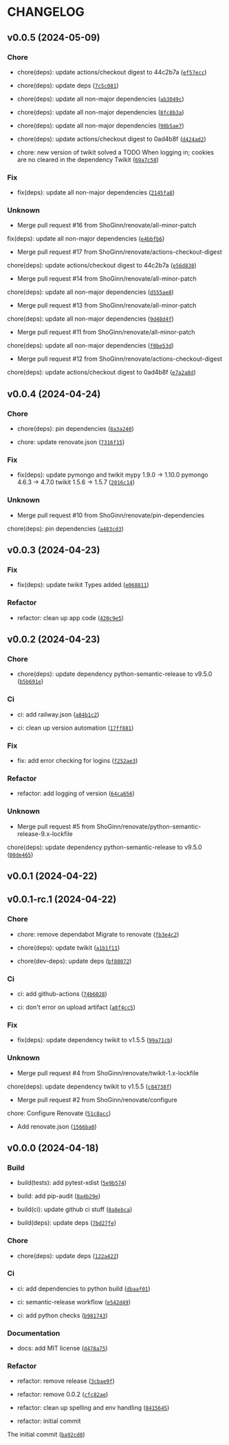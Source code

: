 # CHANGELOG



## v0.0.5 (2024-05-09)

### Chore

* chore(deps): update actions/checkout digest to 44c2b7a ([`ef57ecc`](https://github.com/ShoGinn/X2WebHook/commit/ef57eccf63c945ac0352ef49e0674443e5739a82))

* chore(deps): update deps ([`7c5c081`](https://github.com/ShoGinn/X2WebHook/commit/7c5c081a384d18f4bbb9e8b68c3b8a91ed7a7af8))

* chore(deps): update all non-major dependencies ([`ab3049c`](https://github.com/ShoGinn/X2WebHook/commit/ab3049c440769cf4178dc970b51a4c4f77c0c337))

* chore(deps): update all non-major dependencies ([`8fc8b3a`](https://github.com/ShoGinn/X2WebHook/commit/8fc8b3ac766cd45a50790e218447f242dd0a46a1))

* chore(deps): update all non-major dependencies ([`98b5ae7`](https://github.com/ShoGinn/X2WebHook/commit/98b5ae7f1599f2ae8eb2e5ca725814d140bd625e))

* chore(deps): update actions/checkout digest to 0ad4b8f ([`d424ad2`](https://github.com/ShoGinn/X2WebHook/commit/d424ad2656aa8e1a93e5f093f5df1b3be774df5e))

* chore: new version of twikit solved a TODO
When logging in; cookies are no cleared in the dependency Twikit ([`69a7c58`](https://github.com/ShoGinn/X2WebHook/commit/69a7c5859343a0b795f3abd2f9be193f68ce45d0))

### Fix

* fix(deps): update all non-major dependencies ([`2145fa8`](https://github.com/ShoGinn/X2WebHook/commit/2145fa8e2248128fd0fd42a82a5fe9cd5e08b26e))

### Unknown

* Merge pull request #16 from ShoGinn/renovate/all-minor-patch

fix(deps): update all non-major dependencies ([`e4bbfb6`](https://github.com/ShoGinn/X2WebHook/commit/e4bbfb67e01e01b22257c4b60546c85d64c32ca0))

* Merge pull request #17 from ShoGinn/renovate/actions-checkout-digest

chore(deps): update actions/checkout digest to 44c2b7a ([`e56d838`](https://github.com/ShoGinn/X2WebHook/commit/e56d8387256cfbb86f8d69daa86425d11e415795))

* Merge pull request #14 from ShoGinn/renovate/all-minor-patch

chore(deps): update all non-major dependencies ([`d555ae8`](https://github.com/ShoGinn/X2WebHook/commit/d555ae8c923809ad2b9a4fcb3e5af2e75fa2e393))

* Merge pull request #13 from ShoGinn/renovate/all-minor-patch

chore(deps): update all non-major dependencies ([`9d48d4f`](https://github.com/ShoGinn/X2WebHook/commit/9d48d4ff862817906ddfe349405a3a20534f11b2))

* Merge pull request #11 from ShoGinn/renovate/all-minor-patch

chore(deps): update all non-major dependencies ([`f0be53d`](https://github.com/ShoGinn/X2WebHook/commit/f0be53db5f2cf6c426b52850686172d3cce7124d))

* Merge pull request #12 from ShoGinn/renovate/actions-checkout-digest

chore(deps): update actions/checkout digest to 0ad4b8f ([`e7a2a8d`](https://github.com/ShoGinn/X2WebHook/commit/e7a2a8d63d1d1ae3208d9a31cf293a6f46b691b3))


## v0.0.4 (2024-04-24)

### Chore

* chore(deps): pin dependencies ([`8a3a240`](https://github.com/ShoGinn/X2WebHook/commit/8a3a240f92cf5e6aaf31228c0fc27dd2dae7ba4b))

* chore: update renovate.json ([`7316f15`](https://github.com/ShoGinn/X2WebHook/commit/7316f155927c497f3b37e4d47b8bf843bbd9078d))

### Fix

* fix(deps): update pymongo and twikit
mypy 1.9.0 -&gt; 1.10.0
pymongo 4.6.3 -&gt; 4.7.0
twikit 1.5.6 -&gt; 1.5.7 ([`2016c14`](https://github.com/ShoGinn/X2WebHook/commit/2016c14c5e9c1c2c4e346c20309ca1d7ed8b03e7))

### Unknown

* Merge pull request #10 from ShoGinn/renovate/pin-dependencies

chore(deps): pin dependencies ([`a483cd3`](https://github.com/ShoGinn/X2WebHook/commit/a483cd32d3d16dd6a3ff1680b6c0eb0b35cd1e52))


## v0.0.3 (2024-04-23)

### Fix

* fix(deps): update twikit
Types added ([`e068811`](https://github.com/ShoGinn/X2WebHook/commit/e06881174cdb05a464accdf5bf6e7cd23a1c4bcd))

### Refactor

* refactor: clean up app code ([`420c9e5`](https://github.com/ShoGinn/X2WebHook/commit/420c9e5ffa35791bc834a0c78755603123036a95))


## v0.0.2 (2024-04-23)

### Chore

* chore(deps): update dependency python-semantic-release to v9.5.0 ([`b5b691e`](https://github.com/ShoGinn/X2WebHook/commit/b5b691eec7385372820108579dfd4d39d5d927ce))

### Ci

* ci: add railway.json ([`a84b1c2`](https://github.com/ShoGinn/X2WebHook/commit/a84b1c2ed1b71fd6cec49c31a56edef55d7cbc75))

* ci: clean up version automation ([`17ff881`](https://github.com/ShoGinn/X2WebHook/commit/17ff8815d14064d86bf579cadca7d12387e49992))

### Fix

* fix: add error checking for logins ([`f252ae3`](https://github.com/ShoGinn/X2WebHook/commit/f252ae31ce93eedc615f44a204df49d8f4bd6934))

### Refactor

* refactor: add logging of version ([`64ca656`](https://github.com/ShoGinn/X2WebHook/commit/64ca6560d20a808f52249d1a0992cdcf6e996a29))

### Unknown

* Merge pull request #5 from ShoGinn/renovate/python-semantic-release-9.x-lockfile

chore(deps): update dependency python-semantic-release to v9.5.0 ([`00de465`](https://github.com/ShoGinn/X2WebHook/commit/00de465c6a679ddf9f98e866cf53aab5cb9966e9))


## v0.0.1 (2024-04-22)


## v0.0.1-rc.1 (2024-04-22)

### Chore

* chore: remove dependabot
Migrate to renovate ([`fb3e4c2`](https://github.com/ShoGinn/X2WebHook/commit/fb3e4c26508f246440619d9c623deeb9ced43200))

* chore(deps): update twikit ([`a1b1f11`](https://github.com/ShoGinn/X2WebHook/commit/a1b1f11ad74ba5fafedd17e321ebadc59bbb23f8))

* chore(dev-deps): update deps ([`bf88072`](https://github.com/ShoGinn/X2WebHook/commit/bf88072a6c757c7bcaac48b9983b998450ba7529))

### Ci

* ci: add github-actions ([`74b6028`](https://github.com/ShoGinn/X2WebHook/commit/74b6028bc9449c8fb39f59b51845ff0ca07cb1a3))

* ci: don&#39;t error on upload artifact ([`a8f4cc5`](https://github.com/ShoGinn/X2WebHook/commit/a8f4cc5dea14261f3f00f77b73acda68fb1e5219))

### Fix

* fix(deps): update dependency twikit to v1.5.5 ([`99a71cb`](https://github.com/ShoGinn/X2WebHook/commit/99a71cb6d4b19aba8e814925bae69784ef12a3c6))

### Unknown

* Merge pull request #4 from ShoGinn/renovate/twikit-1.x-lockfile

chore(deps): update dependency twikit to v1.5.5 ([`c84738f`](https://github.com/ShoGinn/X2WebHook/commit/c84738f0769e9e4f47be370731f1e75e4608f834))

* Merge pull request #2 from ShoGinn/renovate/configure

chore: Configure Renovate ([`51c8acc`](https://github.com/ShoGinn/X2WebHook/commit/51c8acc85bb4bc6a3520937ac3c40563a4c607e7))

* Add renovate.json ([`1566ba0`](https://github.com/ShoGinn/X2WebHook/commit/1566ba0fa87ab5d314efaab3aaae84d198979945))


## v0.0.0 (2024-04-18)

### Build

* build(tests): add pytest-xdist ([`5e9b574`](https://github.com/ShoGinn/X2WebHook/commit/5e9b574a33e18003e851d91bc34089a92574d75e))

* build: add pip-audit ([`8a4b29e`](https://github.com/ShoGinn/X2WebHook/commit/8a4b29ea5d0274a3cf0cbada0ebf182be5d82da2))

* build(ci): update github ci stuff ([`8a8ebca`](https://github.com/ShoGinn/X2WebHook/commit/8a8ebca76475dea483eff3c090d5028e80a4ecfa))

* build(deps): update deps ([`7bd27fe`](https://github.com/ShoGinn/X2WebHook/commit/7bd27fee86ccfc96ec6c252a485839574ee43f8c))

### Chore

* chore(deps): update deps ([`122a422`](https://github.com/ShoGinn/X2WebHook/commit/122a42227de01174574bd09e5a69c50eec1323b5))

### Ci

* ci: add dependencies to python build ([`dbaaf01`](https://github.com/ShoGinn/X2WebHook/commit/dbaaf01d236e7003b3dfdacdfbf7c65393d7c0b2))

* ci: semantic-release workflow ([`e542d49`](https://github.com/ShoGinn/X2WebHook/commit/e542d4978b3a83ee0c99c5ce8d2de2a30cfd65d4))

* ci: add python checks ([`b981743`](https://github.com/ShoGinn/X2WebHook/commit/b9817430db7002d012ad9dfc2e6bc79a71107803))

### Documentation

* docs: add MIT license ([`d478a75`](https://github.com/ShoGinn/X2WebHook/commit/d478a75b123d1ca4b8ce16eba72eeb3fc71e8984))

### Refactor

* refactor: remove release ([`3cbae9f`](https://github.com/ShoGinn/X2WebHook/commit/3cbae9f208b096efb55ea102de330b6dd0f578ea))

* refactor: remove 0.0.2 ([`cfc82ae`](https://github.com/ShoGinn/X2WebHook/commit/cfc82aed35825b1f98d3bcba605de8f8ad895c13))

* refactor: clean up spelling and env handling ([`8415645`](https://github.com/ShoGinn/X2WebHook/commit/84156453668cc71a8fcb00bd006ac9fc73668ab5))

* refactor: initial commit

The initial commit ([`ba92cd0`](https://github.com/ShoGinn/X2WebHook/commit/ba92cd05724d05ed95d67b0cf0f3ded5232b2bf6))
